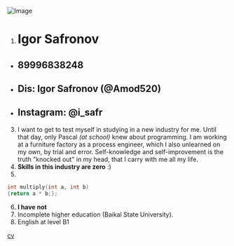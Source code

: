 ![Image](https://github.com/Amod520/rsschool-cv/blob/gh-pages/123.png)

1. # **Igor Safronov**
 * ##  **89996838248** 
 * ## **Dis: Igor Safronov (@Amod520)**
 * ## **Instagram: @i_safr**
3. I want to get to test myself in studying in a new industry for me. Until that day, only Pascal *(at school)* knew about programming.
I am working at a furniture factory as a process engineer, which I also unlearned on my own, by trial and error. Self-knowledge and self-improvement is the truth "knocked out" in my head, that I carry with me all my life.
4. **Skills in this industry are zero** :)
5. 
```c++
int multiply(int a, int b)
{return a * b;};
```
6. **I have not**
7. Incomplete higher education (Baikal State University).
8. English at level B1

[cv](https://github.com/Amod520/rsschool-cv/blob/3755cfbac9dab83595c882ca98471c2c62c51eef/cv.md#L3)
